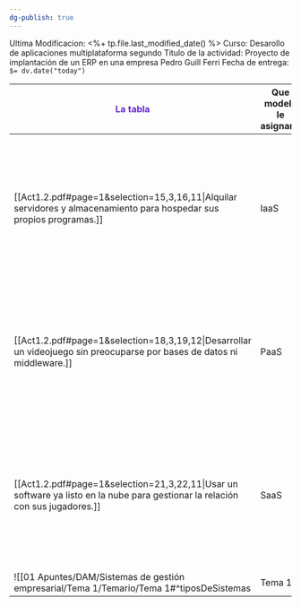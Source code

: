 ```yaml
---
dg-publish: true
---
```


Ultima Modificacion: <%+ tp.file.last_modified_date() %>
Curso: Desarollo de aplicaciones multiplataforma segundo
Titulo de la actividad: Proyecto de implantación de un ERP en una empresa
Pedro Guill Ferri
Fecha de entrega: `$= dv.date("today")`



| **<font color="#6425d0">La tabla**                          </font>                                                            | Que modelo le asignaria | Porque                                                                                                                            | Ventajas (2)                                                                                                       | Desventajas (2)                                                                                                                                                                                |
| ------------------------------------------------------------------------------------------------------------------------------ | ----------------------- | --------------------------------------------------------------------------------------------------------------------------------- | ------------------------------------------------------------------------------------------------------------------ | ---------------------------------------------------------------------------------------------------------------------------------------------------------------------------------------------- |
| [[Act1.2.pdf#page=1&selection=15,3,16,11\|Alquilar servidores y almacenamiento para hospedar sus propios programas.]]          | IaaS                    | Ya que en esta ocasión quieren alquilar las propias maquinas seria mejor ese modelo.                                              | - No te hace falta gastar dinero en hardware.<br>- Puedes instalarle cualquier aplicación.                         | - Tienes que gestionar las configuraciones de los sistemas operativos.<br>- Si te descuidas los precios pueden ir aumentando si tienes que se le asignen recursos automáticamente según el uso |
| [[Act1.2.pdf#page=1&selection=18,3,19,12\|Desarrollar un videojuego sin preocuparse por bases de datos ni middleware.]]        | PaaS                    | Este modelo seria perfecto para esa situación ya que se le ofrecería la libertad de que solo  gestionar sus propias aplicaciones  | - Puedes personalizar tu aplicación como te de la gana.<br>- Puedes poner todas las aplicaciones que tu hagas hay. | - No puedes elegir el sistema operativo que desees.<br>- Si necesitas alguna otra aplicación que tu no hayas hecho no podrás ponerla.                                                          |
| [[Act1.2.pdf#page=1&selection=21,3,22,11\|Usar un software ya listo en la nube para gestionar la relación con sus jugadores.]] | SaaS                    | Porque con un SaaS la empresa solo gestionaría su uso, y esto seria perfecto para esta situación ya que solo quieren el software. | - Solo gestionas los datos de la aplicación.<br>- Te viene todo listo para usar.                                   | - No puedes personalizar nada del servicio.<br>- Si ocurre algún error en la aplicación te toca llamar a alguien para que te lo solucione                                                      |
![[01 Apuntes/DAM/Sistemas de gestión empresarial/Tema 1/Temario/Tema 1#^tiposDeSistemas|Tema 1]]